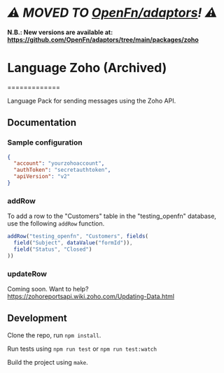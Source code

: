 # _⚠️ MOVED TO [OpenFn/adaptors](https://github.com/OpenFn/adaptors)! ⚠️_

**N.B.: New versions are available at:
https://github.com/OpenFn/adaptors/tree/main/packages/zoho**

# Language Zoho (Archived)
=============

Language Pack for sending messages using the Zoho API.

Documentation
-------------

### Sample configuration

```json
{
  "account": "yourzohoaccount", 
  "authToken": "secretauthtoken", 
  "apiVersion": "v2" 
}
```

### addRow
To add a row to the "Customers" table in the "testing_openfn" database, use the following `addRow` function.
```js
addRow("testing_openfn", "Customers", fields(
  field("Subject", dataValue("formId")),
  field("Status", "Closed")
))
```

### updateRow
Coming soon. Want to help? https://zohoreportsapi.wiki.zoho.com/Updating-Data.html


Development
-----------

Clone the repo, run `npm install`.

Run tests using `npm run test` or `npm run test:watch`

Build the project using `make`.
